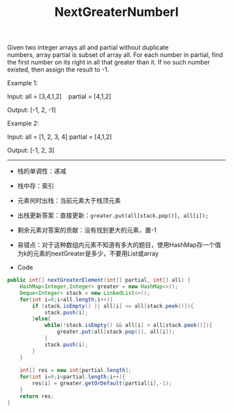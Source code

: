 ﻿---
layout: default
title: NextGreaterNumberI
narrow: true
---
Given two integer arrays all and partial without duplicate numbers, array partial is subset of array all. For each number in partial, find the first number on its right in all that greater than it. If no such number existed, then assign the result to -1.

Example 1: 

Input: all = [3,4,1,2]    partial = [4,1,2]

Output: [-1, 2, -1]

Example 2:

Input: all = [1, 2, 3, 4] partial = [4,1,2]

Output: [-1, 2, 3]
***
- 栈的单调性：递减
- 栈中存：索引
- 元素何时出栈：当前元素大于栈顶元素
- 出栈更新答案：直接更新：`greater.put(all[stack.pop()], all[i]);`
- 剩余元素对答案的贡献：没有找到更大的元素，置-1

- 易错点：对于这种数组内元素不知道有多大的题目，使用HashMap存一个值为k的元素的nextGreater是多少，不要用List或array

- Code
```java
public int[] nextGreaterElement(int[] partial, int[] all) {  
    HashMap<Integer,Integer> greater = new HashMap<>();  
    Deque<Integer> stack = new LinkedList<>();  
    for(int i=0;i<all.length;i++){  
        if (stack.isEmpty() || all[i] <= all[stack.peek()]){  
            stack.push(i);  
        }else{  
            while(!stack.isEmpty() && all[i] > all[stack.peek()]){  
                greater.put(all[stack.pop()], all[i]);  
            }  
            stack.push(i);  
        }  
    }  
  
    int[] res = new int[partial.length];  
    for(int i=0;i<partial.length;i++){  
        res[i] = greater.getOrDefault(partial[i],-1);  
    }  
    return res;  
}
```